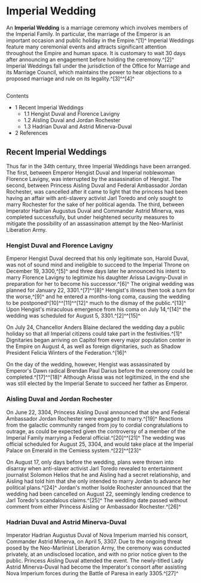 # Imperial Wedding
An **Imperial Wedding** is a marriage ceremony which involves members of the Imperial Family. In particular, the marriage of the Emperor is an important occasion and public holiday in the Empire.^[1]^ Imperial Weddings feature many ceremonial events and attracts significant attention throughout the Empire and human space. It is customary to wait 30 days after announcing an engagement before holding the ceremony.^[2]^ Imperial Weddings fall under the jurisdiction of the Office for Marriage and its Marriage Council, which maintains the power to hear objections to a proposed marriage and rule on its legality.^[3]^^[4]^

## 

Contents

- 1 Recent Imperial Weddings
    - 1.1 Hengist Duval and Florence Lavigny
    - 1.2 Aisling Duval and Jordan Rochester
    - 1.3 Hadrian Duval and Astrid Minerva-Duval
- 2 References

## Recent Imperial Weddings

Thus far in the 34th century, three Imperial Weddings have been arranged. The first, between Emperor Hengist Duval and Imperial noblewoman Florence Lavigny, was interrupted by the assassination of Hengist. The second, between Princess Aisling Duval and Federal Ambassador Jordan Rochester, was cancelled after it came to light that the princess had been having an affair with anti-slavery activist Jarl Toredo and only sought to marry Rochester for the sake of her political agenda. The third, between Imperator Hadrian Augustus Duval and Commander Astrid Minerva, was completed successfully, but under heightened security measures to mitigate the possibility of an assassination attempt by the Neo-Marlinist Liberation Army.

### Hengist Duval and Florence Lavigny

Emperor Hengist Duval decreed that his only legitimate son, Harold Duval, was not of sound mind and ineligible to succeed to the Imperial Throne on December 19, 3300,^[5]^ and three days later he announced his intent to marry Florence Lavigny to legitimize his daughter Arissa Lavigny-Duval in preparation for her to become his successor.^[6]^ The original wedding was planned for January 22, 3301.^[7]^^[8]^ Hengist's illness then took a turn for the worse,^[9]^ and he entered a months-long coma, causing the wedding to be postponed^[10]^^[11]^^[12]^ much to the dismay of the public.^[13]^ Upon Hengist's miraculous emergence from his coma on July 14,^[14]^ the wedding was scheduled for August 5, 3301.^[2]^^[15]^

On July 24, Chancellor Anders Blaine declared the wedding day a public holiday so that all Imperial citizens could take part in the festivities.^[1]^ Dignitaries began arriving on Capitol from every major population center in the Empire on August 4, as well as foreign dignitaries, such as Shadow President Felicia Winters of the Federation.^[16]^

On the day of the wedding, however, Hengist was assassinated by Emperor's Dawn radical Brendan Paul Darius before the ceremony could be completed.^[17]^^[18]^ Although Arissa was not legitimized, in the end she was still elected by the Imperial Senate to succeed her father as Emperor.

### Aisling Duval and Jordan Rochester

On June 22, 3304, Princess Aisling Duval announced that she and Federal Ambassador Jordan Rochester were engaged to marry.^[19]^ Reactions from the galactic community ranged from joy to cordial congratulations to outrage, as could be expected given the controversy of a member of the Imperial Family marrying a Federal official.^[20]^^[21]^ The wedding was official scheduled for August 25, 3304, and would take place at the Imperial Palace on Emerald in the Cemiess system.^[22]^^[23]^

On August 17, only days before the wedding, plans were thrown into disarray when anti-slaver activist Jarl Toredo revealed to entertainment journalist Solomon Helios that he and Aisling had a secret relationship, and Aisling had told him that she only intended to marry Jordan to advance her political plans.^[24]^ Jordan's mother Isolde Rochester announced that the wedding had been cancelled on August 22, seemingly lending credence to Jarl Toredo's scandalous claims.^[25]^ The wedding date passed without comment from either Princess Aisling or Ambassador Rochester.^[26]^

### Hadrian Duval and Astrid Minerva-Duval

Imperator Hadrian Augustus Duval of Nova Imperium married his consort, Commander Astrid Minerva, on April 5, 3307. Due to the ongoing threat posed by the Neo-Marlinist Liberation Army, the ceremony was conducted privately, at an undisclosed location, and with no prior notice given to the public. Princess Aisling Duval attended the event. The newly-titled Lady Astrid Minerva-Duval had become the Imperator's consort after assisting Nova Imperium forces during the Battle of Paresa in early 3305.^[27]^
